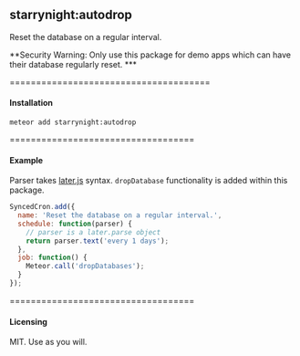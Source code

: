 ## starrynight:autodrop

Reset the database on a regular interval.

**Security Warning:  Only use this package for demo apps which can have their database regularly reset. ***

======================================
#### Installation  

````
meteor add starrynight:autodrop
````

===================================
#### Example  

Parser takes [later.js](http://bunkat.github.io/later/) syntax.  ``dropDatabase`` functionality is added within this package.

````js
SyncedCron.add({
  name: 'Reset the database on a regular interval.',
  schedule: function(parser) {
    // parser is a later.parse object
    return parser.text('every 1 days');
  },
  job: function() {
    Meteor.call('dropDatabases');
  }
});
````


===================================
#### Licensing

MIT.  Use as you will.
